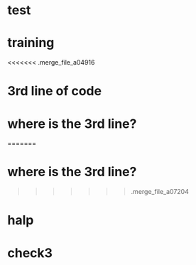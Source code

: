 # test
# training
<<<<<<< .merge_file_a04916
# 3rd line of code
# where is the 3rd line?
=======
# where is the 3rd line?
>>>>>>> .merge_file_a07204
# halp
# check3
